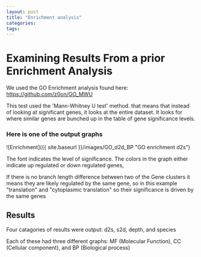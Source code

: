 ```yaml
---
layout: post
title: "Enrichment analysis"
categories: 
tags: 
---
```



# Examining Results From a prior Enrichment Analysis

We used the GO Enrichment analysis found here:
https://github.com/z0on/GO_MWU

This test used the 'Mann-Whitney U test' method. that means that instead of looking at significant genes, it looks at the entire dataset. It looks for where similar genes are bunched up in the table of gene significance levels.

### Here is one of the output graphs


![Enrichment]({{ site.baseurl }}/images/GO_d2d_BP "GO enrichment d2s")

The font indicates the level of significance. The colors in the graph either indicate up regulated or down regulated genes, 

If there is no branch length difference between two of the Gene clusters it means they are likely regulated by the same gene, so in this example "translation" and "cytoplasmic translation" so their significance is driven by the same genes


## Results

Four catagories of results were output: d2s, s2d, depth, and species

Each of these had three different graphs: MF (Molecular Function), CC (Cellular component), and BP (Biological process)